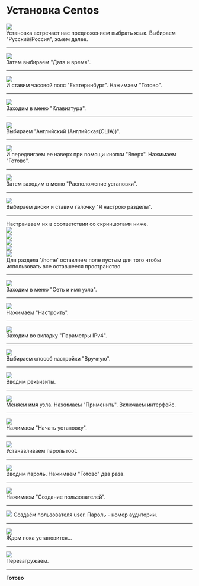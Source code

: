 # Установка Centos  

![](./img/1.png)  
Установка встречает нас предложением выбрать язык. Выбираем "Русский/Россия", жмем далее.  

***

![](./img/2.png)  
Затем выбираем "Дата и время".  

***

![](./img/3.png)  
И ставим часовой пояс "Екатеринбург". Нажимаем "Готово".  

***

![](./img/4.png)  
Заходим в меню "Клавиатура".  

***

![](./img/5.png)  
Выбираем "Английский (Английская(США))".  

***

![](./img/6.png)  
И передвигаем ее наверх при помощи кнопки "Вверх". Нажимаем "Готово".  

***

![](./img/7.png)  
Затем заходим в меню "Расположение установки".

***

![](./img/8.png)  
Выбираем диски и ставим галочку "Я настрою разделы".  

***

Настраиваем их в соответствии со скриншотами ниже.  
![](./img/9.png)  
![](./img/10.png)  
![](./img/11.png)  
![](./img/12.png)  
![](./img/13.png)  
Для раздела '/home' оставляем поле пустым для того чтобы использовать все оставшееся пространство  

***

![](./img/14.png)  
Заходим в меню "Сеть и имя узла".  

***

![](./img/15.png)  
Нажимаем "Настроить".  

***

![](./img/16.png)  
Заходим во вкладку "Параметры IPv4".  

***

![](./img/17.png)  
Выбираем способ настройки "Вручную".  

***

![](./img/18.png)  
Вводим реквизиты.  

***

![](./img/19.png)  
Меняем имя узла. Нажимаем "Применить". Включаем интерфейс.  

***

![](./img/20.png)  
Нажимаем "Начать установку".  

***

![](./img/21.png)  
Устанавливаем пароль root.  

***

![](./img/22.png)  
Вводим пароль. Нажимаем "Готово" два раза.  

***

![](./img/21.png)  
Нажимаем "Создание пользователей".  

***

![](./img/24.png)
Создаём пользователя user. Пароль - номер аудитории.  

***

![](./img/25.png)  
Ждем пока установится...  

***

![](./img/26.png)  
Перезагружаем.  

***

**Готово**

